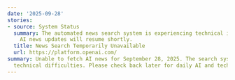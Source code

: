 ```yaml
---
date: '2025-09-28'
stories:
- source: System Status
  summary: The automated news search system is experiencing technical issues. Daily
    AI news updates will resume shortly.
  title: News Search Temporarily Unavailable
  url: https://platform.openai.com/
summary: Unable to fetch AI news for September 28, 2025. The search system encountered
  technical difficulties. Please check back later for daily AI and tech news updates.
---
```


<!-- Generated with AI web search 2025-09-28 13:00 UTC -->
